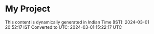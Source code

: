 # My Project

This content is dynamically generated in Indian Time (IST): 2024-03-01 20:52:17 IST
Converted to UTC: 2024-03-01 15:22:17 UTC
